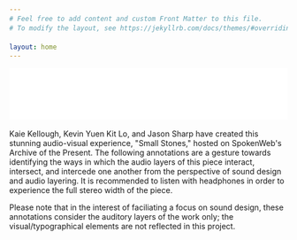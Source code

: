 ```yaml
---
# Feel free to add content and custom Front Matter to this file.
# To modify the layout, see https://jekyllrb.com/docs/themes/#overriding-theme-defaults

layout: home
---
```

<img src="https://github.com/hipstas/small-stones-sonic-layers/blob/gh-pages/title_test.gif?raw=true"/>

<p>Kaie Kellough, Kevin Yuen Kit Lo, and Jason Sharp have created this stunning audio-visual experience, "Small Stones," hosted on SpokenWeb's Archive of the Present. The following annotations are a gesture towards identifying the ways in which the audio layers of this piece interact, intersect, and intercede one another from the perspective of sound design and audio layering. It is recommended to listen with headphones in order to experience the full stereo width of the piece.</p>
 
 <p>Please note that in the interest of faciliating a focus on sound design, these annotations consider the auditory layers of the work only; the visual/typographical elements are not reflected in this project.</p>
 
 <img src="https://github.com/hipstas/small-stones-sonic-layers/blob/gh-pages/stones_animation.gif?raw=true"/>
